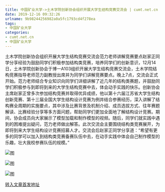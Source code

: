 ```yaml
---
title: 中国矿业大学->土木学院创新协会组织开展大学生结构竞赛交流会 | cumt.net.cn
date: 2019-12-16 09:32:26
urlname: 9b98244256982a0a5fc1793cd4f278ea
tags: 
- 中国矿业大学
categories:
- cumt.net.cn
- 中国矿业大学
---
```

土木学院创新协会组织开展大学生结构竞赛交流会范力老师讲解竞赛要点赵家正同学分享经验为鼓励同学们积极参加结构类竞赛，培养同学们的创新意识，12月14日，土木学院创新协会于博一A103组织开展大学生结构竞赛交流会，土木学院结构竞赛指导老师范力副教授出席并为同学们讲解竞赛要点。晚上7点，交流会正式开始。范力老师结合专业知识向同学们详细讲解了近几年的结构类赛题，并鼓励同学们积极参与到即将到来的大学生结构竞赛中去，体会动手实践的快乐。创新协会主席赵家正曾多次参加结构竞赛并取得优异成绩，他以第十六届江苏省大学生结构创新竞赛、第十三届全国大学生结构设计竞赛为例并结合参赛经历，深入讲解了结构赛全周期的实施要点，其中涉及比赛背景及机制介绍、成员选拔方式、往年赛题解读、比赛经验分享等多方面问题，帮助同学们更加全面地了解结构设计竞赛。期间，协会成员向大家展示了模型加载和制作模型的视频。随后，同学们就实践中遇到的困难提出疑问，范力老师做出解答。此次交流会主要围绕结构类竞赛展开，为即将到来大学生结构设计竞赛招募人才。交流会后赵家正同学分享道：“希望有更多的同学可以加入到结构类竞赛备赛队伍中去，在动手实践中体会自己制作模型的乐趣，壮大我校参赛队伍的规模。”

![图](http://xwzx.cumt.edu.cn/_upload/article/images/5d/26/d46798de47fdbe097e4ccd6325fe/25a38814-16c0-457b-8f07-fec797c30da4.jpg)

![图](http://xwzx.cumt.edu.cn/_upload/article/images/5d/26/d46798de47fdbe097e4ccd6325fe/f24b5b09-c058-4c46-9092-1ea5f30df7c5.jpg)

![图](http://xwzx.cumt.edu.cn/_upload/article/images/5d/26/d46798de47fdbe097e4ccd6325fe/9c3500d8-a801-4efa-86c3-8b2614b0303e.jpg)

[转入文章首发地址](http://xwzx.cumt.edu.cn/75/b7/c523a554423/page.htm)